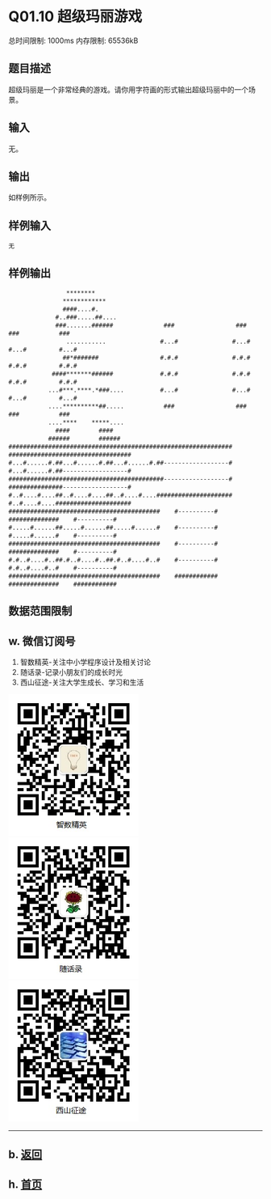 # Q01.10 超级玛丽游戏

总时间限制: 1000ms 内存限制: 65536kB

## 题目描述

超级玛丽是一个非常经典的游戏。请你用字符画的形式输出超级玛丽中的一个场景。

## 输入
 
无。

## 输出

如样例所示。

## 样例输入

    无

## 样例输出

                    ********
                   ************
                   ####....#.
                 #..###.....##....
                 ###.......######              ###                 ###           ###           ###
                    ...........               #...#               #...#         #...#         #...#
                   ##*#######                 #.#.#               #.#.#         #.#.#         #.#.#
                ####*******######             #.#.#               #.#.#         #.#.#         #.#.#
               ...#***.****.*###....          #...#               #...#         #...#         #...#
               ....**********##.....           ###                 ###           ###           ###
               ....****    *****....
                 ####        ####
               ######        ######
    ##############################################################              ##################################
    #...#......#.##...#......#.##...#......#.##------------------#              #...#......#.##------------------#
    ###########################################------------------#              ###############------------------#
    #..#....#....##..#....#....##..#....#....#####################              #..#....#....#####################
    ##########################################    #----------#                  ##############    #----------#
    #.....#......##.....#......##.....#......#    #----------#                  #.....#......#    #----------#
    ##########################################    #----------#                  ##############    #----------#
    #.#..#....#..##.#..#....#..##.#..#....#..#    #----------#                  #.#..#....#..#    #----------#
    ##########################################    ############                  ##############    ############

## 数据范围限制

## w. 微信订阅号

1. 智数精英-关注中小学程序设计及相关讨论
2. 随话录-记录小朋友们的成长时光
2. 西山征途-关注大学生成长、学习和生活

![欢迎关注“智数精英”订阅号](../../assets/me/img/idea8.jpg)
![欢迎关注“随话录”订阅号](../../assets/me/img/shl8.jpg)
![欢迎关注“西山征途”订阅号](../../assets/me/img/xszt8.jpg)

----------

## b. [返回](../)
    
## h. [首页](../../)

